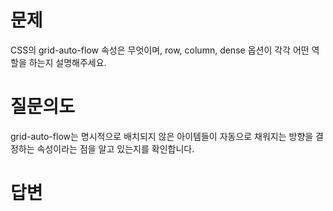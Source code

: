 # 문제
CSS의 grid-auto-flow 속성은 무엇이며, row, column, dense 옵션이 각각 어떤 역할을 하는지 설명해주세요.

# 질문의도
grid-auto-flow는 명시적으로 배치되지 않은 아이템들이 자동으로 채워지는 방향을 결정하는 속성이라는 점을 알고 있는지를 확인합니다.

# 답변